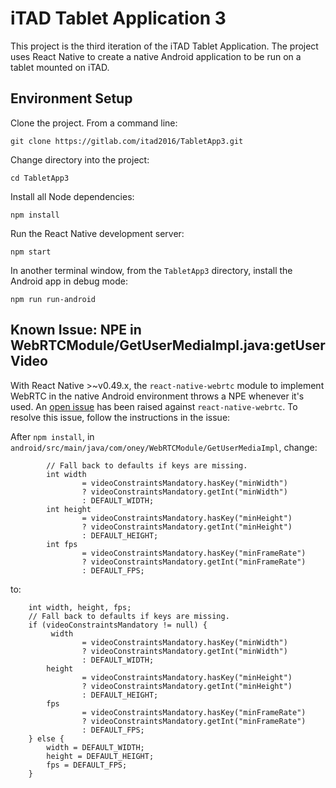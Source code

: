 # iTAD Tablet Application 3

This project is the third iteration of the iTAD Tablet Application. The project uses React Native to create a native Android application to be run on a tablet mounted on iTAD.

## Environment Setup

Clone the project. From a command line:

```
git clone https://gitlab.com/itad2016/TabletApp3.git
```

Change directory into the project:

```
cd TabletApp3
```

Install all Node dependencies:

```
npm install
```

Run the React Native development server:

```
npm start
```

In another terminal window, from the `TabletApp3` directory, install the Android app in debug mode:

```
npm run run-android
```

## Known Issue: NPE in WebRTCModule/GetUserMediaImpl.java:getUserVideo

With React Native >~v0.49.x, the `react-native-webrtc` module to implement WebRTC in the native Android environment throws a NPE whenever it's used. An [open issue](https://github.com/oney/react-native-webrtc/issues/413) has been raised against `react-native-webrtc`. To resolve this issue, follow the instructions in the issue:

After `npm install`, in `android/src/main/java/com/oney/WebRTCModule/GetUserMediaImpl`, change:

```
        // Fall back to defaults if keys are missing.
        int width
                = videoConstraintsMandatory.hasKey("minWidth")
                ? videoConstraintsMandatory.getInt("minWidth")
                : DEFAULT_WIDTH;
        int height
                = videoConstraintsMandatory.hasKey("minHeight")
                ? videoConstraintsMandatory.getInt("minHeight")
                : DEFAULT_HEIGHT;
        int fps
                = videoConstraintsMandatory.hasKey("minFrameRate")
                ? videoConstraintsMandatory.getInt("minFrameRate")
                : DEFAULT_FPS;
```

to:


```
    int width, height, fps;
    // Fall back to defaults if keys are missing.
    if (videoConstraintsMandatory != null) {
         width
                = videoConstraintsMandatory.hasKey("minWidth")
                ? videoConstraintsMandatory.getInt("minWidth")
                : DEFAULT_WIDTH;
        height
                = videoConstraintsMandatory.hasKey("minHeight")
                ? videoConstraintsMandatory.getInt("minHeight")
                : DEFAULT_HEIGHT;
        fps
                = videoConstraintsMandatory.hasKey("minFrameRate")
                ? videoConstraintsMandatory.getInt("minFrameRate")
                : DEFAULT_FPS;
    } else {
        width = DEFAULT_WIDTH;
        height = DEFAULT_HEIGHT;
        fps = DEFAULT_FPS;
    }
```
